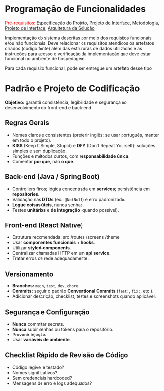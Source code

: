 # Programação de Funcionalidades

<span style="color:red">Pré-requisitos: <a href="2-Especificação do Projeto.md"> Especificação do Projeto</a></span>, <a href="3-Projeto de Interface.md"> Projeto de Interface</a>, <a href="4-Metodologia.md"> Metodologia</a>, <a href="3-Projeto de Interface.md"> Projeto de Interface</a>, <a href="5-Arquitetura da Solução.md"> Arquitetura da Solução</a>

Implementação do sistema descritas por meio dos requisitos funcionais e/ou não funcionais. Deve relacionar os requisitos atendidos os artefatos criados (código fonte) além das estruturas de dados utilizadas e as instruções para acesso e verificação da implementação que deve estar funcional no ambiente de hospedagem.

Para cada requisito funcional, pode ser entregue um artefato desse tipo


#  Padrão e Projeto de Codificação


**Objetivo:** garantir consistência, legibilidade e segurança no desenvolvimento do front-end e back-end.


##  Regras Gerais
- Nomes claros e consistentes (preferir inglês; se usar português, manter em todo o projeto).
- **KISS** (Keep It Simple, Stupid) e **DRY** (Don’t Repeat Yourself): soluções simples e sem duplicação.
- Funções e métodos curtos, com **responsabilidade única**.
- Comentar **por que**, não **o que**.


##  Back-end (Java / Spring Boot)
- Controllers finos; lógica concentrada em **services**; persistência em **repositories**.
- Validação nas **DTOs** (ex.: `@NotNull`) e erro padronizado.
- **Logue coisas úteis**, nunca senhas.
- Testes **unitários** e **de integração** (quando possível).


##  Front-end (React Native)
- Estrutura recomendada: src /routes /screens /theme
- Usar **componentes funcionais** + **hooks**.
- Utilizar **styled-components**.
- Centralizar chamadas HTTP em um **api service**.
- Tratar erros de rede adequadamente.


##  Versionamento
- **Branches:** `main`, `test`, `dev`, `chore`.
- **Commits:** seguir o padrão **Conventional Commits** (`feat:`, `fix:`, etc.).
- Adicionar descrição, checklist, testes e screenshots quando aplicável.


##  Segurança e Configuração
- **Nunca** commitar secrets.
- **Nunca** subir senhas ou tokens para o repositório.
- Prevenir injeção.
- Usar **variáveis de ambiente**.


##  Checklist Rápido de Revisão de Código
- Código legível e testado?  
- Nomes significativos?  
- Sem credenciais hardcoded?  
- Mensagens de erro e logs adequados?

